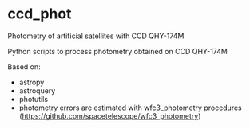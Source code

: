 # ccd_phot
Photometry of artificial satellites with CCD QHY-174M

Python scripts to process photometry obtained on CCD QHY-174M

Based on:
- astropy
- astroquery
- photutils
- photometry errors are estimated with wfc3_photometry procedures (https://github.com/spacetelescope/wfc3_photometry)
